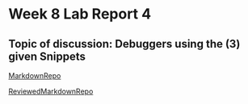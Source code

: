 # Week 8 Lab Report 4

## Topic of discussion: Debuggers using the (3) given Snippets

[MarkdownRepo](https://github.com/robrodrig/markdown-parse)

[ReviewedMarkdownRepo]()